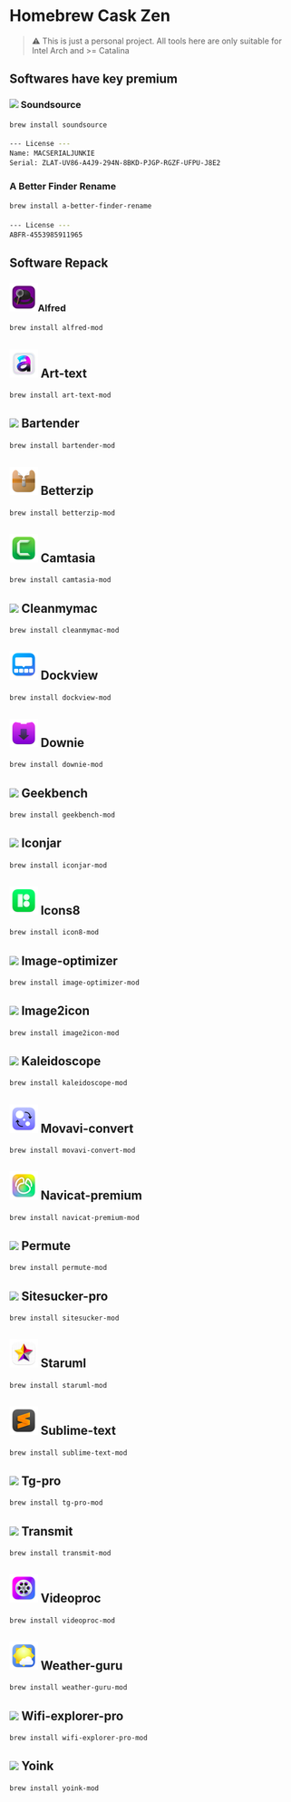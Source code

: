 # Homebrew Cask Zen

> ⚠️ This is just a personal project. All tools here are only suitable for Intel Arch and >= Catalina

## Softwares have key premium

### <img src="https://insmac.org/uploads/posts/2020-08/1597327237_soundsource.png" width="50"> Soundsource

```bash
brew install soundsource

--- License ---
Name: MACSERIALJUNKIE
Serial: ZLAT-UV86-A4J9-294N-8BKD-PJGP-RGZF-UFPU-J8E2
```

### A Better Finder Rename

```bash
brew install a-better-finder-rename

--- License ---
ABFR-4553985911965
```

## Software Repack

### <img src="https://raw.githubusercontent.com/Zenfection/homebrew-cask/main/Icon/alfred.png" width="50">Alfred

```bash
brew install alfred-mod
```

## <img src="https://raw.githubusercontent.com/Zenfection/homebrew-cask/main/Icon/art_text.png" width="50"> Art-text

```bash
brew install art-text-mod
```

## <img src="https://www.macbartender.com/Bartender4/img/Icon-1024.png" width="50"> Bartender

```bash
brew install bartender-mod
```

## <img src="https://raw.githubusercontent.com/Zenfection/homebrew-cask/main/Icon/betterzip.png" width="50"> Betterzip

```bash
brew install betterzip-mod
```

## <img src="https://raw.githubusercontent.com/Zenfection/homebrew-cask/main/Icon/camtasia.png" width="50"> Camtasia

```bash
brew install camtasia-mod
```

## <img src="https://assets.website-files.com/58e38d6249c51990083e2403/60378f103b7cea02881da156_app-icon.png" width="50"> Cleanmymac

```bash
brew install cleanmymac-mod
```

## <img src="https://raw.githubusercontent.com/Zenfection/homebrew-cask/main/Icon/dockview.png" width="50"> Dockview

```bash
brew install dockview-mod
```

## <img src="https://raw.githubusercontent.com/Zenfection/homebrew-cask/main/Icon/downie.png" width="50"> Downie

```bash
brew install downie-mod
```

## <img src="https://crackbay.org/wp-content/uploads/2022/01/geekbench.png" width="50"> Geekbench

```bash
brew install geekbench-mod
```

## <img src="https://geticonjar.com/static/39216b607bc7deb19950fc09f4b8bed5/e28f0/app-icon%402x.webp" width="50"> Iconjar

```bash
brew install iconjar-mod
```

## <img src="https://raw.githubusercontent.com/Zenfection/homebrew-cask/main/Icon/icons8.png" width="50"> Icons8

```bash
brew install icon8-mod
```

## <img src="https://insmac.org/uploads/posts/2021-04/1618549566_image-optimizer-pro.png" width="50"> Image-optimizer

```bash
brew install image-optimizer-mod
```

## <img src="https://insmac.org/uploads/posts/2021-02/1613032333_image2icon.png" width="50"> Image2icon

```bash
brew install image2icon-mod
```

## <img src="https://insmac.org/uploads/posts/2021-10/1633635472_kaleidoscope.png" width="50"> Kaleidoscope

```bash
brew install kaleidoscope-mod
```

## <img src="https://raw.githubusercontent.com/Zenfection/homebrew-cask/main/Icon/movavi_convert.png" width="50"> Movavi-convert

```bash
brew install movavi-convert-mod
```

## <img src="https://raw.githubusercontent.com/Zenfection/homebrew-cask/main/Icon/navicat.png" width="50"> Navicat-premium

```bash
brew install navicat-premium-mod
```

## <img src="https://insmac.org/uploads/posts/2018-12/1544018543_permute-3.png" width="50"> Permute

```bash
brew install permute-mod
```

## <img src="https://insmac.org/uploads/posts/2021-11/sitesucker-pro.png" width="50"> Sitesucker-pro

```bash
brew install sitesucker-mod
```

## <img src="https://raw.githubusercontent.com/Zenfection/homebrew-cask/main/Icon/staruml.png" width="50"> Staruml

```bash
brew install staruml-mod
```

## <img src="https://raw.githubusercontent.com/Zenfection/homebrew-cask/main/Icon/sublimetext.png" width="50"> Sublime-text

```bash
brew install sublime-text-mod
```

## <img src="https://raw.githubusercontent.com/Zenfection/homebrew-cask/main/Icon/#.png" width="50"> Tg-pro

```bash
brew install tg-pro-mod
```

## <img src="https://insmac.org/uploads/posts/2020-11/1605503988_transmit.png" width="50"> Transmit

```bash
brew install transmit-mod
```

## <img src="https://raw.githubusercontent.com/Zenfection/homebrew-cask/main/Icon/videoproc.png" width="50"> Videoproc

```bash
brew install videoproc-mod
```

## <img src="https://raw.githubusercontent.com/Zenfection/homebrew-cask/main/Icon/weather_guru.png" width="50"> Weather-guru

```bash
brew install weather-guru-mod
```

## <img src="https://insmac.org/uploads/posts/2020-12/1608576215_wifi-explorer-pro.png" width="50"> Wifi-explorer-pro

```bash
brew install wifi-explorer-pro-mod
```

## <img src="https://insmac.org/uploads/posts/2021-05/1620538111_yoink.png" width="50"> Yoink

```bash
brew install yoink-mod
```